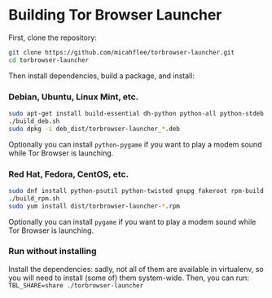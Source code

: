 # Building Tor Browser Launcher

First, clone the repository:

```sh
git clone https://github.com/micahflee/torbrowser-launcher.git
cd torbrowser-launcher
```

Then install dependencies, build a package, and install:

### Debian, Ubuntu, Linux Mint, etc.

```sh
sudo apt-get install build-essential dh-python python-all python-stdeb python-gtk2 python-twisted python-lzma python-txsocksx gnupg fakeroot xz-utils tor python-gpgme
./build_deb.sh
sudo dpkg -i deb_dist/torbrowser-launcher_*.deb
```

Optionally you can install `python-pygame` if you want to play a modem sound while Tor Browser is launching.

### Red Hat, Fedora, CentOS, etc.

```sh
sudo dnf install python-psutil python-twisted gnupg fakeroot rpm-build python-txsocksx tor pygtk2 python2-gpg
./build_rpm.sh
sudo yum install dist/torbrowser-launcher-*.rpm
```

Optionally you can install `pygame` if you want to play a modem sound while Tor Browser is launching.

### Run without installing

Install the dependencies: sadly, not all of them are available in virtualenv, so you will need to install (some of) them system-wide.
Then, you can run: `TBL_SHARE=share ./torbrowser-launcher`
